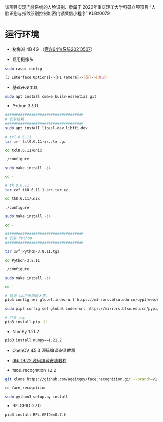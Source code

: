 该项目实现门禁系统的人脸识别，隶属于 2020年重庆理工大学科研立项项目 “人脸识别与指纹识别控制加密门锁微信小程序” KLB20079  

# 运行环境

* 树梅派 4B 4G （[官方64位系统20210507](https://downloads.raspberrypi.org/raspios_arm64/images/raspios_arm64-2021-05-28/)）

* 启用摄像头
```bash
sudo raspi-config

[3 Interface Options]->[P1 Camera]->[是]->[确定]
```

* 基础开发工具
```bash
sudo apt install cmake build-essential git
```

* Python 3.8.11
```bash
####################################
# 安装依赖
####################################
sudo apt install libssl-dev libffi-dev

# tcl 8.6.11
tar xvf tcl8.6.11-src.tar.gz

cd tcl8.6.11/unix

./configure

sudo make install -j4

cd -

# tk 8.6.11
tar cvf tk8.6.11.1-src.tar.gz

cd tk8.6.11/unix

./configure

sudo make install -j4

cd -

####################################
# 安装 Python
####################################

tar xvf Python-3.8.11.tgz

cd Python-3.8.11

./configure

sudo make install -j4

cd -

# 换源（北京外国语大学）
pip3 config set global.index-url https://mirrors.bfsu.edu.cn/pypi/web/simple

sudo pip3 config set global.index-url https://mirrors.bfsu.edu.cn/pypi/web/simple

# 升级 pip
pip3 install pip -U
```

* NumPy 1.21.2
```bash
pip3 install numpy==1.21.2
```

* [OpenCV 4.5.3 源码编译安装教程](https://blog.iyatt.com/%e5%bc%80%e5%8f%91/2021/07/19/opencv%e7%bc%96%e8%af%91%e5%ae%89%e8%a3%85/)

* [dlib 19.22 源码编译安装教程](https://blog.iyatt.com/%e5%bc%80%e5%8f%91/2021/07/19/dlib%e7%bc%96%e8%af%91%e5%ae%89%e8%a3%85/)

* face_recognition 1.2.2
```bash
git clone https://github.com/ageitgey/face_recognition.git --branch=v1.2.2 --depth=1

cd face_recognition

sudo python3 setup.py install
```

* RPi.GPIO 0.7.0
```bash
pip3 install RPi.GPIO==0.7.0
```
